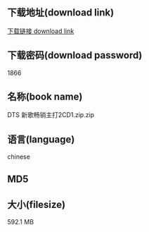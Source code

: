 ## 下载地址(download link)
[下载链接 download link](https://tutu365.netlify.app/?s=DTS+%E6%96%B0%E6%AD%8C%E7%95%85%E9%94%80%E4%B8%BB%E6%89%932CD1.zip)

## 下载密码(download password)
1866

## 名称(book name)
DTS 新歌畅销主打2CD1.zip.zip

## 语言(language)
chinese

## MD5


## 大小(filesize)
592.1 MB
